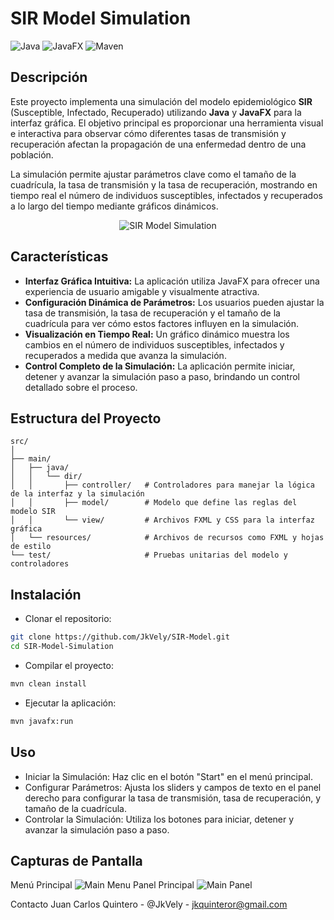 # SIR Model Simulation

![Java](https://img.shields.io/badge/Java-ED8B00?style=for-the-badge&logo=java&logoColor=white)
![JavaFX](https://img.shields.io/badge/JavaFX-3776AB?style=for-the-badge&logo=java&logoColor=white)
![Maven](https://img.shields.io/badge/Maven-C71A36?style=for-the-badge&logo=apache-maven&logoColor=white)

## Descripción

Este proyecto implementa una simulación del modelo epidemiológico **SIR** (Susceptible, Infectado, Recuperado) utilizando **Java** y **JavaFX** para la interfaz gráfica. El objetivo principal es proporcionar una herramienta visual e interactiva para observar cómo diferentes tasas de transmisión y recuperación afectan la propagación de una enfermedad dentro de una población.

La simulación permite ajustar parámetros clave como el tamaño de la cuadrícula, la tasa de transmisión y la tasa de recuperación, mostrando en tiempo real el número de individuos susceptibles, infectados y recuperados a lo largo del tiempo mediante gráficos dinámicos.

<p align="center">
  <img alt="SIR Model Simulation" src="https://mattravenhall.github.io/assets/posts/SIRdiagram.png">
</p>

## Características

- **Interfaz Gráfica Intuitiva:** La aplicación utiliza JavaFX para ofrecer una experiencia de usuario amigable y visualmente atractiva.
- **Configuración Dinámica de Parámetros:** Los usuarios pueden ajustar la tasa de transmisión, la tasa de recuperación y el tamaño de la cuadrícula para ver cómo estos factores influyen en la simulación.
- **Visualización en Tiempo Real:** Un gráfico dinámico muestra los cambios en el número de individuos susceptibles, infectados y recuperados a medida que avanza la simulación.
- **Control Completo de la Simulación:** La aplicación permite iniciar, detener y avanzar la simulación paso a paso, brindando un control detallado sobre el proceso.

## Estructura del Proyecto

```plaintext
src/
│
├── main/
│   ├── java/
│   │   └── dir/
│   │       ├── controller/   # Controladores para manejar la lógica de la interfaz y la simulación
│   │       ├── model/        # Modelo que define las reglas del modelo SIR
│   │       └── view/         # Archivos FXML y CSS para la interfaz gráfica
│   └── resources/            # Archivos de recursos como FXML y hojas de estilo
└── test/                     # Pruebas unitarias del modelo y controladores
```
## Instalación
- Clonar el repositorio:
```bash
git clone https://github.com/JkVely/SIR-Model.git
cd SIR-Model-Simulation
```
- Compilar el proyecto:
```bash
mvn clean install
```
- Ejecutar la aplicación:
```bash
mvn javafx:run
```

## Uso
- Iniciar la Simulación: Haz clic en el botón "Start" en el menú principal.
- Configurar Parámetros: Ajusta los sliders y campos de texto en el panel derecho para configurar la tasa de transmisión, tasa de recuperación, y tamaño de la cuadrícula.
- Controlar la Simulación: Utiliza los botones para iniciar, detener y avanzar la simulación paso a paso.
## Capturas de Pantalla
Menú Principal
<img alt="Main Menu" src="https://mattravenhall.github.io/assets/posts/SIRdiagram.png">
Panel Principal
<img alt="Main Panel" src="https://mattravenhall.github.io/assets/posts/SIRdiagram.png">

Contacto
Juan Carlos Quintero - @JkVely - jkquinteror@gmail.com

